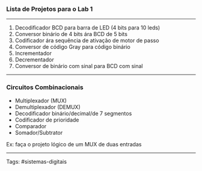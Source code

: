 ### Lista de Projetos para o Lab 1

---

1. Decodificador BCD para barra de LED (4 bits para 10 leds)
2. Conversor binário de 4 bits ára BCD de 5 bits
3. Codificador ára sequência de ativação de motor de passo
4. Conversor de código Gray para código binário
5. Incrementador
6. Decrementador
7. Conversor de binário com sinal para BCD com sinal

---

### Circuitos Combinacionais

- Multiplexador (MUX)
- Demultiplexador (DEMUX)
- Decodificador binário/decimal/de 7 segmentos
- Codificador de prioridade
- Comparador
- Somador/Subtrator

Ex: faça o projeto lógico de um MUX de duas entradas

---

Tags: #sistemas-digitais 